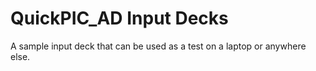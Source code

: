 # QuickPIC_AD Input Decks
A sample input deck that can be used as a test on a laptop or anywhere else.
